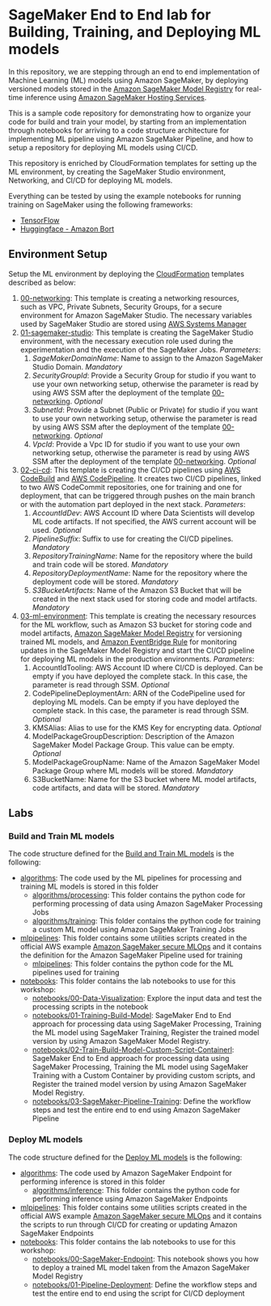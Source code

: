 # SageMaker End to End lab for Building, Training, and Deploying ML models

In this repository, we are stepping through an end to end implementation of Machine Learning (ML) models using Amazon SageMaker,
by deploying versioned models stored in the [Amazon SageMaker Model Registry](https://docs.aws.amazon.com/sagemaker/latest/dg/model-registry.html) 
for real-time inference using [Amazon SageMaker Hosting Services](https://docs.aws.amazon.com/sagemaker/latest/dg/deploy-model.html).

This is a sample code repository for demonstrating how to organize your code for build and train your model, by starting from 
an implementation through notebooks for arriving to a code structure architecture for implementing ML pipeline using Amazon 
SageMaker Pipeline, and how to setup a repository for deploying ML models using CI/CD.

This repository is enriched by CloudFormation templates for setting up the ML environment, by creating the SageMaker Studio 
environment, Networking, and CI/CD for deploying ML models.

Everything can be tested by using the example notebooks for running training on SageMaker using the following frameworks:
* [TensorFlow](https://www.tensorflow.org/)
* [Huggingface - Amazon Bort](https://huggingface.co/amazon/bort)

## Environment Setup

Setup the ML environment by deploying the [CloudFormation](./infrastructure_templates) templates described as below:

1. [00-networking](./infrastructure_templates/00-networking/template.yml): This template is creating a networking resources,  
such as VPC, Private Subnets, Security Groups, for a secure environment for Amazon SageMaker Studio. The necessary variables 
used by SageMaker Studio are stored using [AWS Systems Manager](https://docs.aws.amazon.com/systems-manager/latest/userguide/what-is-systems-manager.html)
2. [01-sagemaker-studio](./infrastructure_templates/01-sagemaker-studio-environment/template.yml): This template is creating 
the SageMaker Studio environment, with the necessary execution role used during the experimentation and the execution of the 
SageMaker Jobs. *Parameters*:
   1. *SageMakerDomainName*: Name to assign to the Amazon SageMaker Studio Domain. *Mandatory* 
   2. *SecurityGroupId*: Provide a Security Group for studio if you want to use your own networking setup, otherwise the parameter
   is read by using AWS SSM after the deployment of the template [00-networking](./infrastructure_templates/00-networking/template.yml). *Optional*
   3. *SubnetId*: Provide a Subnet (Public or Private) for studio if you want to use your own networking setup, otherwise the parameter
   is read by using AWS SSM after the deployment of the template [00-networking](./infrastructure_templates/00-networking/template). *Optional*
   4. *VpcId*: Provide a Vpc ID for studio if you want to use your own networking setup, otherwise the parameter is read by 
   using AWS SSM after the deployment of the template [00-networking](./infrastructure_templates/00-networking/template). *Optional*
3. [02-ci-cd](./infrastructure_templates/02-ci-cd/template.yml): This template is creating the CI/CD pipelines using 
[AWS CodeBuild](https://docs.aws.amazon.com/codebuild/latest/userguide/welcome.html) and [AWS CodePipeline](https://docs.aws.amazon.com/codepipeline/latest/userguide/welcome.html).
It creates two CI/CD pipelines, linked to two AWS CodeCommit repositories, one for training and one for deployment, that can 
be triggered through pushes on the main branch or with the automation part deployed in the next stack. *Parameters*:
   1. *AccountIdDev*: AWS Account ID where Data Scientists will develop ML code artifacts. If not specified, the AWS current account 
   will be used. *Optional*
   2. *PipelineSuffix*: Suffix to use for creating the CI/CD pipelines. *Mandatory*
   3. *RepositoryTrainingName*: Name for the repository where the build and train code will be stored. *Mandatory*
   4. *RepositoryDeploymentName*:  Name for the repository where the deployment code will be stored. *Mandatory*
   5. *S3BucketArtifacts*: Name of the Amazon S3 Bucket that will be created in the next stack used for storing code and model artifacts. *Mandatory*
4. [03-ml-environment](./infrastructure_templates/03-ml-environment/template.yml): This template is creating the necessary resources for the 
ML workflow, such as Amazon S3 bucket for storing code and model artifacts, [Amazon SageMaker Model Registry](https://docs.aws.amazon.com/sagemaker/latest/dg/model-registry.html) 
for versioning trained ML models, and [Amazon EventBridge Rule](https://docs.aws.amazon.com/eventbridge/latest/userguide/eb-rules.html) 
for monitoring updates in the SageMaker Model Registry and start the CI/CD pipeline for deploying ML models in the production environments.
*Parameters*:
   1. AccountIdTooling: AWS Account ID where CI/CD is deployed. Can be empty if you have deployed the complete stack. In this 
   case, the parameter is read through SSM. *Optional*
   2. CodePipelineDeploymentArn: ARN of the CodePipeline used for deploying ML models. Can be empty if you have deployed the complete stack. In this 
   case, the parameter is read through SSM. *Optional*
   3. KMSAlias: Alias to use for the KMS Key for encrypting data. *Optional*
   4. ModelPackageGroupDescription: Description of the Amazon SageMaker Model Package Group. This value can be empty. *Optional*
   5. ModelPackageGroupName: Name of the Amazon SageMaker Model Package Group where ML models will be stored. *Mandatory*
   6. S3BucketName: Name for the S3 bucket where ML model artifacts, code artifacts, and data will be stored. *Mandatory*


## Labs

### Build and Train ML models

The code structure defined for the [Build and Train ML models](seed_code/00-model-build-train) is the following:

* [algorithms](seed_code/00-ml-build-train/algorithms): The code used by the ML pipelines for processing and training ML models is stored in this folder
  * [algorithms/processing](seed_code/00-ml-build-train/algorithms/processing): This folder contains the python code for performing processing of data
  using Amazon SageMaker Processing Jobs
  * [algorithms/training](seed_code/00-ml-build-train/algorithms/training): This folder contains the python code for training a custom ML model 
  using Amazon SageMaker Training Jobs
* [mlpipelines](seed_code/00-ml-build-train/mlpipelines): This folder contains some utilities scripts created in the official AWS example 
[Amazon SageMaker secure MLOps](https://github.com/aws-samples/amazon-sagemaker-secure-mlops) and it contains the definition for the 
Amazon SageMaker Pipeline used for training
  * [mlpipelines](seed_code/00-ml-build-train/mlpipelines/training): This folder contains the python code for the ML pipelines used for training
* [notebooks](seed_code/00-model-build-train/notebooks): This folder contains the lab notebooks to use for this workshop:
  * [notebooks/00-Data-Visualization](seed_code/00-ml-build-train/notebooks/00-Data-Visualization.ipynb): Explore the input data and test the processing scripts 
  in the notebook
  * [notebooks/01-Training-Build-Model](seed_code/00-ml-build-train/notebooks/01-Train-Build-Model.ipynb): SageMaker 
  End to End approach for processing data using SageMaker Processing, Training the ML model using SageMaker Training, Register 
  the trained model version by using Amazon SageMaker Model Registry.
  * [notebooks/02-Train-Build-Model-Custom-Script-Containerl](seed_code/00-ml-build-train/notebooks/02-Train-Build-Model-Custom-Script-Container.ipynb): SageMaker 
  End to End approach for processing data using SageMaker Processing, Training the ML model using SageMaker Training with a Custom Container by providing custom scripts,
  and Register the trained model version by using Amazon SageMaker Model Registry.
  * [notebooks/03-SageMaker-Pipeline-Training](seed_code/00-ml-build-train/notebook/03-SageMaker-Pipeline-Training.ipynb): Define 
  the workflow steps and test the entire end to end using Amazon SageMaker Pipeline

### Deploy ML models

The code structure defined for the [Deploy ML models](seed_code/01-ml-deploy) is the following:

* [algorithms](seed_code/01-ml-deploy/algorithms): The code used by Amazon SageMaker Endpoint for performing inference is stored in this folder
  * [algorithms/inference](seed_code/01-ml-deploy/algorithms/inference): This folder contains the python code for performing inference 
  using Amazon SageMaker Endpoints
* [mlpipelines](seed_code/01-ml-deploy/mlpipelines): This folder contains some utilities scripts created in the official AWS example
[Amazon SageMaker secure MLOps](https://github.com/aws-samples/amazon-sagemaker-secure-mlops) and it contains the scripts to run 
through CI/CD for creating or updating Amazon SageMaker Endpoints
* [notebooks](seed_code/01-ml-deploy/notebooks): This folder contains the lab notebooks to use for this workshop:
  * [notebooks/00-SageMaker-Endpoint](seed_code/01-ml-deploy/notebooks/00-Deploy-SageMaker-Endpoint-Monitor.ipynb): This notebook shows you how to 
  deploy a trained ML model taken from the Amazon SageMaker Model Registry
  * [notebooks/01-Pipeline-Deployment](seed_code/01-ml-deploy/notebooks/01-Pipeline-Deployment.ipynb): Define 
  the workflow steps and test the entire end to end using the script for CI/CD deployment